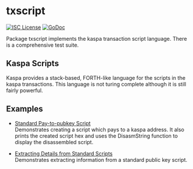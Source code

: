 txscript
========

[![ISC License](http://img.shields.io/badge/license-ISC-blue.svg)](https://choosealicense.com/licenses/isc/)
[![GoDoc](https://godoc.org/github.com/LoopNetworkRaspa/Raspa-Fork/txscript?status.png)](http://godoc.org/github.com/LoopNetworkRaspa/Raspa-Fork/txscript)

Package txscript implements the kaspa transaction script language. There is
a comprehensive test suite.

## Kaspa Scripts

Kaspa provides a stack-based, FORTH-like language for the scripts in
the kaspa transactions. This language is not turing complete
although it is still fairly powerful. 

## Examples

* [Standard Pay-to-pubkey Script](http://godoc.org/github.com/LoopNetworkRaspa/Raspa-Fork/txscript#example-PayToAddrScript)  
  Demonstrates creating a script which pays to a kaspa address. It also
  prints the created script hex and uses the DisasmString function to display
  the disassembled script.

* [Extracting Details from Standard Scripts](http://godoc.org/github.com/LoopNetworkRaspa/Raspa-Fork/txscript#example-ExtractPkScriptAddrs)  
  Demonstrates extracting information from a standard public key script.
